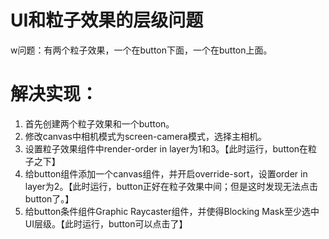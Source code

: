 # UI和粒子效果的层级问题

w问题：有两个粒子效果，一个在button下面，一个在button上面。

# 解决实现：

1. 首先创建两个粒子效果和一个button。
2. 修改canvas中相机模式为screen-camera模式，选择主相机。
3. 设置粒子效果组件中render-order in layer为1和3。【此时运行，button在粒子之下】
4. 给button组件添加一个canvas组件，并开启override-sort，设置order in layer为2。【此时运行，button正好在粒子效果中间；但是这时发现无法点击button了。】
5. 给button条件组件Graphic Raycaster组件，并使得Blocking Mask至少选中UI层级。【此时运行，button可以点击了】

